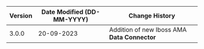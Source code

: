 | **Version** | **Date Modified (DD-MM-YYYY)** | **Change History**                                                 |
|-------------|--------------------------------|--------------------------------------------------------------------|
| 3.0.0       | 20-09-2023                     |	Addition of new Iboss AMA **Data Connector**                    | 	                                                            |  
         
                                                                                                                 
